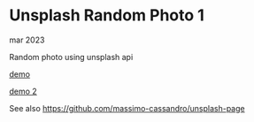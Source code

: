 # Unsplash Random Photo 1

mar 2023

Random photo using unsplash api

[demo](https://massimo-cassandro.github.io/area-test/2023-03-unsplash-random-photo-1/index.html)

[demo 2](https://massimo-cassandro.github.io/area-test/2023-03-unsplash-random-photo-1/index2.html)

See also <https://github.com/massimo-cassandro/unsplash-page>
